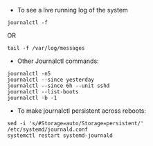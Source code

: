 * To see a live running log of the system
```
journalctl -f
```
OR
```
tail -f /var/log/messages
```

* Other Journalctl commands:
```
journalctl -n5
journalctl --since yesterday
journalctl --since 6h --unit sshd
journalctl --list-boots
journalctl -b -1
```

* To make journalctl persistent across reboots:
```
sed -i 's/#Storage=auto/Storage=persistent/' /etc/systemd/journald.conf
systemctl restart systemd-journald
```

